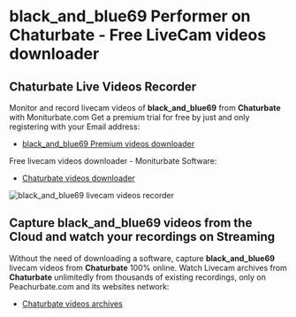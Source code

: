 # black_and_blue69 Performer on Chaturbate - Free LiveCam videos downloader

## Chaturbate Live Videos Recorder

Monitor and record livecam videos of **black_and_blue69** from **Chaturbate** with Moniturbate.com
Get a premium trial for free by just and only registering with your Email address:
* [black_and_blue69 Premium videos downloader](https://moniturbate.com/request-demo-licence-key.html)

Free livecam videos downloader - Moniturbate Software:
* [Chaturbate videos downloader](https://moniturbate.com/moniturbate-download-software.html)

![black_and_blue69 livecam videos recorder](https://peachurnet.com/templates/moniturbate-software.png)


## Capture black_and_blue69 videos from the Cloud and watch your recordings on Streaming

Without the need of downloading a software, capture **black_and_blue69** livecam videos from **Chaturbate** 100% online.
Watch Livecam archives from **Chaturbate** unlimitedly from thousands of existing recordings, only on Peachurbate.com and its websites network:
* [Chaturbate videos archives](https://peachurnet.com/)